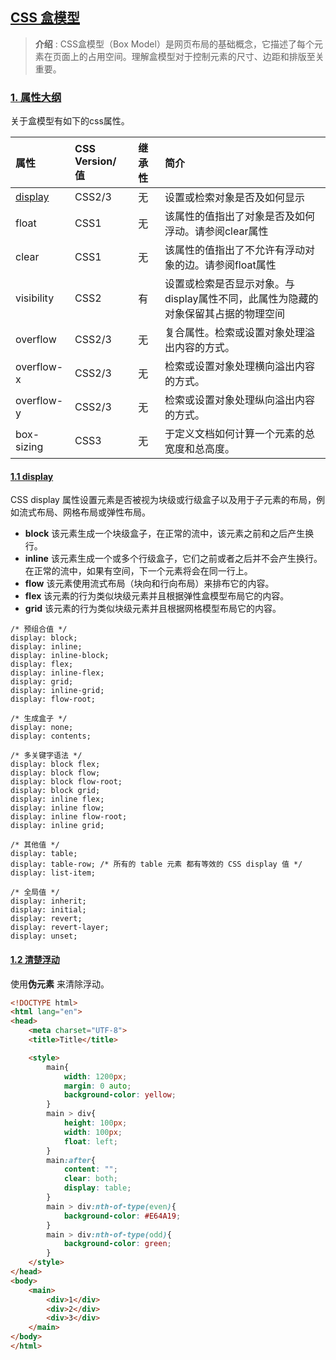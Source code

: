 ## [CSS 盒模型](#)
> **介绍** : CSS盒模型（Box Model）是网页布局的基础概念，它描述了每个元素在页面上的占用空间。理解盒模型对于控制元素的尺寸、边距和排版至关重要。


### [1. 属性大纲](#)
关于盒模型有如下的css属性。


| 属性          | CSS Version/ 值 | 继承性	 | 简介                       |
|:------------|:---------------|:-----|:-------------------------|
| [display](https://developer.mozilla.org/zh-CN/docs/Web/CSS/display) | CSS2/3	        | 无    |设置或检索对象是否及如何显示|
| float       | CSS1           | 无    |该属性的值指出了对象是否及如何浮动。请参阅clear属性|
| clear       | CSS1           | 无    |该属性的值指出了不允许有浮动对象的边。请参阅float属性|
| visibility  | CSS2           | 有    |设置或检索是否显示对象。与display属性不同，此属性为隐藏的对象保留其占据的物理空间|
| overflow    | CSS2/3         | 无    |复合属性。检索或设置对象处理溢出内容的方式。|
| overflow-x  | CSS2/3         | 无    |检索或设置对象处理横向溢出内容的方式。|
| overflow-y  | CSS2/3         | 无    |检索或设置对象处理纵向溢出内容的方式。|
| box-sizing  | CSS3           |  无  |   于定义文档如何计算一个元素的总宽度和总高度。  |


#### [1.1 display](#)
CSS display 属性设置元素是否被视为块级或行级盒子以及用于子元素的布局，例如流式布局、网格布局或弹性布局。


* **block** 该元素生成一个块级盒子，在正常的流中，该元素之前和之后产生换行。
* **inline** 该元素生成一个或多个行级盒子，它们之前或者之后并不会产生换行。在正常的流中，如果有空间，下一个元素将会在同一行上。
* **flow** 该元素使用流式布局（块向和行向布局）来排布它的内容。
* **flex** 该元素的行为类似块级元素并且根据弹性盒模型布局它的内容。
* **grid** 该元素的行为类似块级元素并且根据网格模型布局它的内容。

```
/* 预组合值 */
display: block;
display: inline;
display: inline-block;
display: flex;
display: inline-flex;
display: grid;
display: inline-grid;
display: flow-root;

/* 生成盒子 */
display: none;
display: contents;

/* 多关键字语法 */
display: block flex;
display: block flow;
display: block flow-root;
display: block grid;
display: inline flex;
display: inline flow;
display: inline flow-root;
display: inline grid;

/* 其他值 */
display: table;
display: table-row; /* 所有的 table 元素 都有等效的 CSS display 值 */
display: list-item;

/* 全局值 */
display: inherit;
display: initial;
display: revert;
display: revert-layer;
display: unset;
```

#### [1.2 清楚浮动](#)
使用**伪元素** 来清除浮动。
```html
<!DOCTYPE html>
<html lang="en">
<head>
    <meta charset="UTF-8">
    <title>Title</title>

    <style>
        main{
            width: 1200px;
            margin: 0 auto;
            background-color: yellow;
        }
        main > div{
            height: 100px;
            width: 100px;
            float: left;
        }
        main:after{
            content: "";
            clear: both;
            display: table;
        }
        main > div:nth-of-type(even){
            background-color: #E64A19;
        }
        main > div:nth-of-type(odd){
            background-color: green;
        }
    </style>
</head>
<body>
    <main>
        <div>1</div>
        <div>2</div>
        <div>3</div>
    </main>
</body>
</html>
```